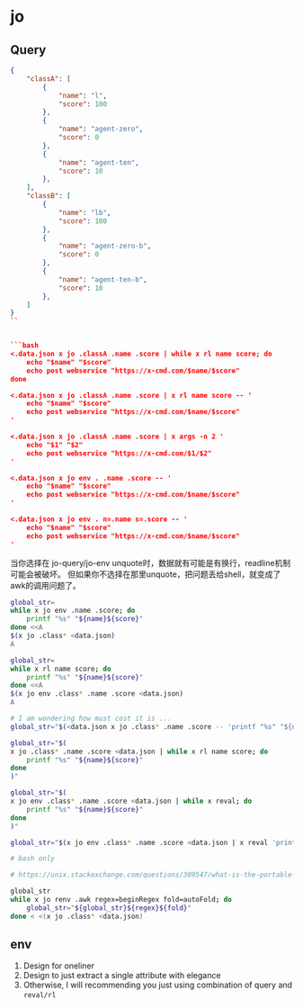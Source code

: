 # jo

## Query

```json
{
    "classA": [
        {
            "name": "l",
            "score": 100
        },
        {
            "name": "agent-zero",
            "score": 0
        },
        {
            "name": "agent-ten",
            "score": 10
        },
    ],
    "classB": [
        {
            "name": "lb",
            "score": 100
        },
        {
            "name": "agent-zero-b",
            "score": 0
        },
        {
            "name": "agent-ten-b",
            "score": 10
        },
    ]
}
``


```bash
<.data.json x jo .classA .name .score | while x rl name score; do
    echo "$name" "$score"
    echo post webservice "https://x-cmd.com/$name/$score"
done

<.data.json x jo .classA .name .score | x rl name score -- '
    echo "$name" "$score"
    echo post webservice "https://x-cmd.com/$name/$score"
'

<.data.json x jo .classA .name .score | x args -n 2 '
    echo "$1" "$2"
    echo post webservice "https://x-cmd.com/$1/$2"
'

<.data.json x jo env . .name .score -- '
    echo "$name" "$score"
    echo post webservice "https://x-cmd.com/$name/$score"
'

<.data.json x jo env . n=.name s=.score -- '
    echo "$name" "$score"
    echo post webservice "https://x-cmd.com/$name/$score"
'
```


当你选择在 jo-query/jo-env unquote时，数据就有可能是有换行，readline机制可能会被破坏。
但如果你不选择在那里unquote，把问题丢给shell，就变成了awk的调用问题了。


```bash
global_str=
while x jo env .name .score; do
    printf "%s" "${name}${score}"
done <<A
$(x jo .class* <data.json)
A

global_str=
while x rl name score; do
    printf "%s" "${name}${score}"
done <<A
$(x jo env .class* .name .score <data.json)
A

# I am wondering how must cost it is ...
global_str="$(<data.json x jo .class* .name .score -- 'printf "%s" "${name}${score}"')"

global_str="$(
x jo .class* .name .score <data.json | while x rl name score; do
    printf "%s" "${name}${score}"
done
)"

global_str="$(
x jo env .class* .name .score <data.json | while x reval; do
    printf "%s" "${name}${score}"
done
)"

global_str="$(x jo env .class* .name .score <data.json | x reval 'printf "%s" "${name}${score}"')"

# bash only

# https://unix.stackexchange.com/questions/309547/what-is-the-portable-posix-way-to-achieve-process-substitution

global_str
while x jo renv .awk regex=beginRegex fold=autoFold; do
    global_str="${global_str}${regex}${fold}"
done < <(x jo .class* <data.json)
```

## env

1. Design for oneliner
2. Design to just extract a single attribute with elegance
3. Otherwise, I will recommending you just using combination of query and `reval/rl`
